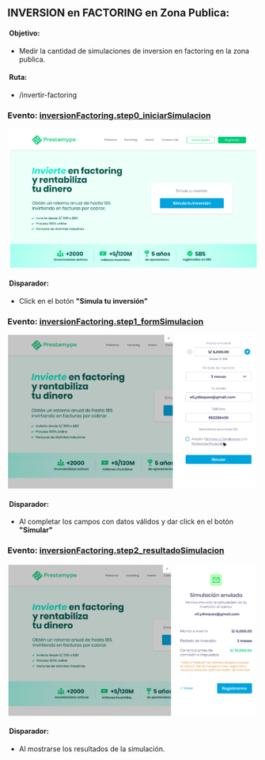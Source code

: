 ## INVERSION en FACTORING en Zona Publica:

####  Objetivo: 
  * Medir la cantidad de simulaciones de inversion en factoring en la zona publica.

####  Ruta:
* /invertir-factoring 

### Evento: [inversionFactoring.step0_iniciarSimulacion](/09-%20Inversion%20Factoring%20-%20Zona%20Publica/event%20inversionFactoring.step0_iniciarSimulacion.js)
![](/09-%20Inversion%20Factoring%20-%20Zona%20Publica/images/step0.png)

####  Disparador: 
  * Click en el botón **"Simula tu inversión"**

### Evento: [inversionFactoring.step1_formSimulacion](/07-%20Factoring%20-%20Zona%20Publica/event%20factoring.step1_formSimulacion.js)
![](/09-%20Inversion%20Factoring%20-%20Zona%20Publica/images/step1.png)

####  Disparador: 
  * Al completar los campos con datos válidos y dar click en el botón **"Simular"**

### Evento: [inversionFactoring.step2_resultadoSimulacion](/09-%20Inversion%20Factoring%20-%20Zona%20Publica/event%20inversionFactoring.step2_resultadoSimulacion.js)
![](/09-%20Inversion%20Factoring%20-%20Zona%20Publica/images/step2.png)

####  Disparador: 
  * Al mostrarse los resultados de la simulación.